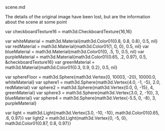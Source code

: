 scene.md

The details of the original image have been lost, but are the information about the scene at some point

var checkboardTexture16 = math3d.CheckboardTexture{16,16}

var whiteMaterial = math3d.Material{math3d.Color01{0.8, 0.8, 0.8}, 0.5, nil}
var redMaterial = math3d.Material{math3d.Color01{1, 0, 0}, 0.5, nil}
var blueMaterial = math3d.Material{math3d.Color01{0, .5, 1}, 0.5, nil}
var purpleMaterial = math3d.Material{math3d.Color01{0.65, .2, 0.97}, 0.5, &checkboardTexture16}
var greenMaterial = math3d.Material{math3d.Color01{0.3, 0.9, 0.2}, 0.5, nil}

var sphereFloor = math3d.Sphere{math3d.Vertex{0, 10003, -20}, 10000.0, whiteMaterial}
var sphere1 = math3d.Sphere{math3d.Vertex{4.0, -1, -5}, 2.0, redMaterial}
var sphere2 = math3d.Sphere{math3d.Vertex{0.0, 0, -15}, 4, greenMaterial}
var sphere3 = math3d.Sphere{math3d.Vertex{3.0, 2, -10}, 3, blueMaterial}
var sphere4 = math3d.Sphere{math3d.Vertex{-5.5, 0, -8}, 3, purpleMaterial}

var light = math3d.Light{math3d.Vertex{3.0, -10, -10}, math3d.Color01{0.65, .6, 0.97}}
var light2 = math3d.Light{math3d.Vertex{0, -5, 0}, math3d.Color01{0.87, 0.8, 0.97}}